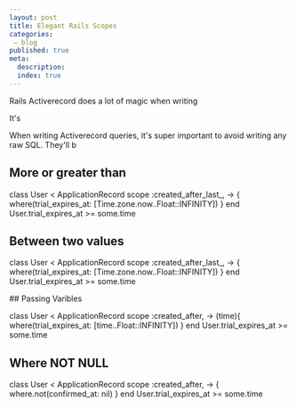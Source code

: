 ```yaml
---
layout: post
title: Elegant Rails Scopes
categories:
 – blog
published: true
meta:
  description: 
  index: true
---
```


Rails Activerecord does a lot of magic when writing 

It's 

When writing Activerecord queries, it's super important to avoid writing any raw SQL. They'll b

## More or greater than

class User < ApplicationRecord
  scope :created_after_last_, -> { where(trial_expires_at: [Time.zone.now..Float::INFINITY]) }
end
User.trial_expires_at >= some.time

## Between two values

class User < ApplicationRecord
  scope :created_after_last_, -> { where(trial_expires_at: [Time.zone.now..Float::INFINITY]) }
end
User.trial_expires_at >= some.time

## Passing Varibles

class User < ApplicationRecord
  scope :created_after, -> (time){ where(trial_expires_at: [time..Float::INFINITY]) }
end
User.trial_expires_at >= some.time

## Where NOT NULL

class User < ApplicationRecord
  scope :created_after, -> { where.not(confirmed_at: nil) }
end
User.trial_expires_at >= some.time
